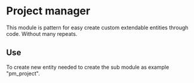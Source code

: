 Project manager
======

This module is pattern for easy create custom extendable entities through code.
Without many repeats.

Use
---

To create new entity needed to create the sub module as example "pm_project".
